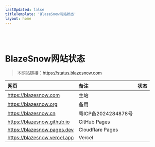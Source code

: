 ```yaml
---
lastUpdated: false
titleTemplate: 'BlazeSnow网站状态'
layout: home
---
```


<script setup>
import OK from '/status/OK.vue'
import NotGood from '/status/NotGood.vue'
import Bad from '/status/Bad.vue'
import Off from '/status/Off.vue'
</script>
<br>
<br>

# BlazeSnow网站状态

> 本网站链接：<https://status.blazesnow.com>

| 网页                           | 备注                | 状态   |
| :----------------------------- | :------------------ | :----- |
| <https://blazesnow.com>        | 主站                | <OK /> |
| <https://blazesnow.org>        | 备用                | <OK /> |
| <https://blazesnow.cn>         | 粤ICP备2024284878号 | <OK /> |
| <https://blazesnow.github.io>  | GitHub Pages        | <OK /> |
| <https://blazesnow.pages.dev>  | Cloudflare Pages    | <OK /> |
| <https://blazesnow.vercel.app> | Vercel              | <OK /> |